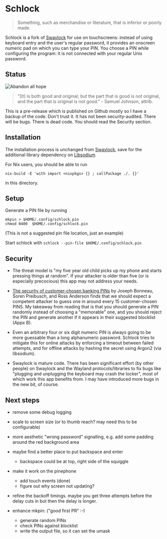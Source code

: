 # Schlock

>  Something, such as merchandise or literature, that is inferior or poorly made.

Schlock is a fork of [Swaylock](README-SWAYLOCK.md) for use on
touchscreens: instead of using keyboard entry and the user's
regular password, it provides an onscreen numeric pad on which
you can type your PIN. You choose a PIN while configuring the
program: it is not connected with your regular Unix password.

## Status

![Abandon all hope](https://img.shields.io/badge/abandon-all%20hope-red)

> "[It] is both good and original; but the part that is good is not
original, and the part that is original is not good." - Samuel
Johnson, attrib.

This is a pre-release which is published on Github mostly so I have a
backup of the code. Don't trust it. It has not been
security-audited. There will be bugs.  There is dead code. You should
read the Security section.

## Installation

The installation process is unchanged from
[Swaylock](README-SWAYLOCK.md), save for the
additional library dependency on
[Libsodium](https://libsodium.gitbook.io/doc/installation)

For Nix users, you should be able to run

    nix-build -E 'with import <nixpkgs> {} ; callPackage ./. {}'

in this directory.


## Setup

Generate a PIN file by running

    mkpin > $HOME/.config/schlock.pin
	chmod 0400  $HOME/.config/schlock.pin

(This is not a suggested pin file location, just an example)

Start schlock with `schlock --pin-file $HOME/.config/schlock.pin`

## Security

* The threat model is "my five year old child picks up my phone and
  starts pressing things at random". If your attacker is older than
  five (or is especially precocious) this app may not address your
  needs.

* [The security of customer-chosen banking
  PINs](https://www.cl.cam.ac.uk/~rja14/Papers/BPA12-FC-banking_pin_security.pdf)
  by Joseph Bonneau, S̈oren Preibusch, and Ross Anderson finds that we
  should expect a competent attacker to guess one in around every 15
  customer-chosen PINS. My takeaway from reading that is that you
  should generate a PIN randomly instead of choosing a "memorable"
  one, and you should reject the PIN and generate another if it
  appears in their suggested blocklist (Appx B).

* Even an arbitrary four or six digit numeric PIN is always going to
  be more guessable than a long alphanumeric password. Schlock tries
  to mitigate this for online attacks by enforcing a timeout between
  failed attempts, and for offline attacks by hashing the secret using
  Argon2 (via libsodium).

* Swaylock is mature code. There has been significant effort (by other
  people) on Swaylock and the Wayland protocols/libraries to fix bugs
  like "plugging and unplugging the keyboard may crash the locker",
  most of which work this app benefits from. I may have introduced
  more bugs in the new bit, of course.


## Next steps

- remove some debug logging

- scale to screen size (or to thumb reach? may need this to be
configurable)

- more aesthetic "wrong password" signalling, e.g. add some padding
  around the red background area

- maybe find a better place to put backspace and enter
   - backspace could be at top, right side of the squiggle

- make it work on the pinephone
   - add touch events (done)
   - figure out why screen not updating?

- refine the backoff timings. maybe you get three attempts before
  the delay cuts in but then the delay is longer.

- enhance mkpin: ("good first PR" :-)
  - generate random PINs
  - check PINs against blocklist
  - write the output file, so it can set the umask
